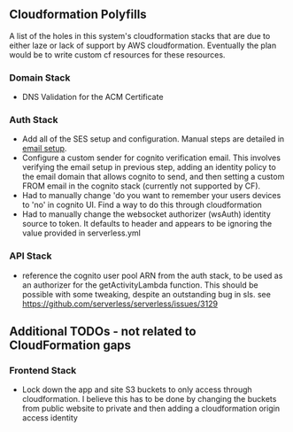 ## Cloudformation Polyfills

A list of the holes in this system's cloudformation stacks that are due to either laze
or lack of support by AWS cloudformation.  Eventually the plan would be to write custom 
cf resources for these resources.

### Domain Stack
- DNS Validation for the ACM Certificate

### Auth Stack
- Add all of the SES setup and configuration.  Manual steps are detailed in [email setup](email_setup.md).
- Configure a custom sender for cognito verification email.  This involves verifying the email setup in 
previous step, adding an identity policy to the email domain that allows cognito to send, and then setting 
 a custom FROM email in the cognito stack (currently not supported by CF).
- Had to manually change 'do you want to remember your users devices to 'no' in cognito UI.  Find a way to do this 
through cloudformation
- Had to manually change the websocket authorizer (wsAuth) identity source to token.  It defaults to header and appears
to be ignoring the value provided in serverless.yml

### API Stack
- reference the cognito user pool ARN from the auth stack, to be used as an authorizer for the getActivityLambda 
function.  This should be possible with some tweaking, despite an outstanding bug in sls. see https://github.com/serverless/serverless/issues/3129



## Additional TODOs - not related to CloudFormation  gaps



### Frontend Stack
- Lock down the app and site S3 buckets to only access through cloudformation.  I believe
this has to be done by changing the buckets from public website to private and then adding a
cloudformation origin access identity

